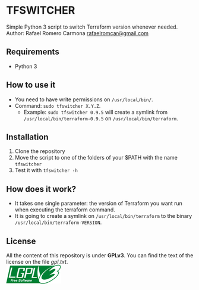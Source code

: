 # TFSWITCHER

Simple Python 3 script to switch Terraform version whenever needed.  
Author: Rafael Romero Carmona <rafaelromcar@gmail.com>

## Requirements

* Python 3

## How to use it

* You need to have write permissions on `/usr/local/bin/`.
* Command: `sudo tfswitcher X.Y.Z`.
    * Example: `sudo tfswitcher 0.9.5` will create a symlink from `/usr/local/bin/terraform-0.9.5` on `/usr/local/bin/terraform`.

## Installation

1. Clone the repository
2. Move the script to one of the folders of your $PATH with the name `tfswitcher`
3. Test it with `tfswitcher -h`

## How does it work?

* It takes one single parameter: the version of Terraform you want run when executing the terraform command.
* It is going to create a symlink on `/usr/local/bin/terraform` to the binary `/usr/local/bin/terraform-VERSION`.

## License

All the content of this repository is under **GPLv3**. You can find the text of the license on the file *gpl.txt*.  
![GLPv3 logo](lgplv3-147x51.png)
